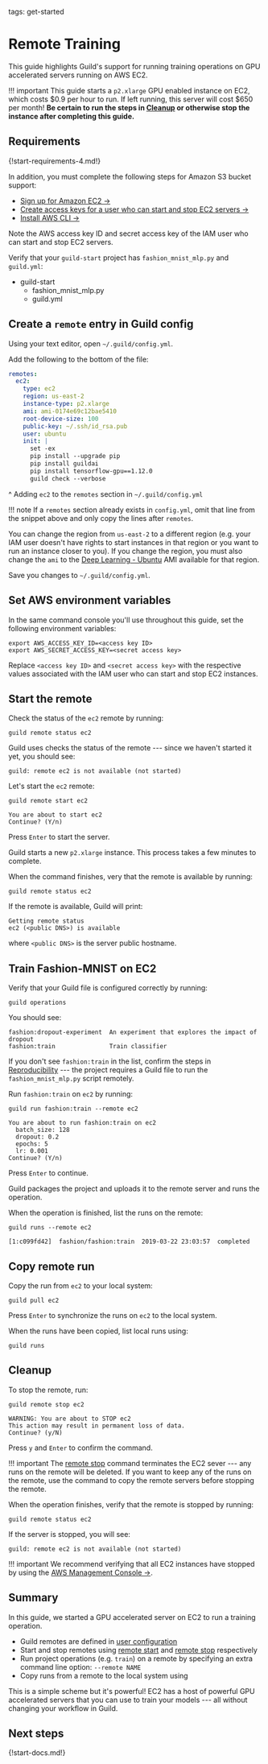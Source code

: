 tags: get-started

# Remote Training

This guide highlights Guild's support for running training operations
on GPU accelerated servers running on AWS EC2.

!!! important
    This guide starts a `p2.xlarge` GPU enabled instance on
    EC2, which costs $0.9 per hour to run. If left running, this
    server will cost $650 per month! **Be certain to run the steps in
    [Cleanup](#cleanup) or otherwise stop the instance after
    completing this guide.**

## Requirements

{!start-requirements-4.md!}

In addition, you must complete the following steps for Amazon S3
bucket support:

- [Sign up for Amazon EC2 ->](https://aws.amazon.com/ec2/)
- [Create access keys for a user who can start and stop EC2 servers ->](https://docs.aws.amazon.com/IAM/latest/UserGuide/id_credentials_access-keys.html)
- [Install AWS CLI ->](https://docs.aws.amazon.com/cli/latest/userguide/cli-chap-install.html)

Note the AWS access key ID and secret access key of the IAM user who
can start and stop EC2 servers.

Verify that your `guild-start` project has `fashion_mnist_mlp.py` and
`guild.yml`:

<div class="file-tree">
<ul>
<li class="is-folder open">guild-start
 <ul>
 <li class="is-file">fashion_mnist_mlp.py</li>
 <li class="is-file">guild.yml</li>
 </ul>
</li>
</ul>
</div>

## Create a `remote` entry in Guild config

Using your text editor, open `~/.guild/config.yml`.

Add the following to the bottom of the file:

``` yaml
remotes:
  ec2:
    type: ec2
    region: us-east-2
    instance-type: p2.xlarge
    ami: ami-0174e69c12bae5410
    root-device-size: 100
    public-key: ~/.ssh/id_rsa.pub
    user: ubuntu
    init: |
      set -ex
      pip install --upgrade pip
      pip install guildai
      pip install tensorflow-gpu==1.12.0
      guild check --verbose
```

^ Adding `ec2` to the `remotes` section in `~/.guild/config.yml`

!!! note
    If a `remotes` section already exists in `config.yml`, omit
    that line from the snippet above and only copy the lines after
    `remotes`.

You can change the region from `us-east-2` to a different region
(e.g. your IAM user doesn't have rights to start instances in that
region or you want to run an instance closer to you). If you change
the region, you must also change the `ami` to the [Deep Learning -
Ubuntu](https://aws.amazon.com/marketplace/pp/B077GCH38C) AMI
available for that region.

Save you changes to `~/.guild/config.yml`.

## Set AWS environment variables

In the same command console you'll use throughout this guide, set the
following environment variables:

``` command
export AWS_ACCESS_KEY_ID=<access key ID>
export AWS_SECRET_ACCESS_KEY=<secret access key>
```

Replace `<access key ID>` and `<secret access key>` with the
respective values associated with the IAM user who can start and stop
EC2 instances.

## Start the remote

Check the status of the `ec2` remote by running:

``` command
guild remote status ec2
```

Guild uses checks the status of the remote --- since we haven't
started it yet, you should see:

``` output
guild: remote ec2 is not available (not started)
```

Let's start the `ec2` remote:

``` command
guild remote start ec2
```

``` output
You are about to start ec2
Continue? (Y/n)
```

Press `Enter` to start the server.

Guild starts a new `p2.xlarge` instance. This process takes a few
minutes to complete.

When the command finishes, very that the remote is available by
running:

``` command
guild remote status ec2
```

If the remote is available, Guild will print:

``` output
Getting remote status
ec2 (<public DNS>) is available
```

where `<public DNS>` is the server public hostname.

## Train Fashion-MNIST on EC2

Verify that your Guild file is configured correctly by running:

``` command
guild operations
```

You should see:

``` output
fashion:dropout-experiment  An experiment that explores the impact of dropout
fashion:train               Train classifier
```

If you don't see `fashion:train` in the list, confirm the steps in
[Reproducibility](/docs/start/reproducibility/) --- the project
requires a Guild file to run the `fashion_mnist_mlp.py` script
remotely.

Run `fashion:train` on `ec2` by running:

``` command
guild run fashion:train --remote ec2
```

``` output
You are about to run fashion:train on ec2
  batch_size: 128
  dropout: 0.2
  epochs: 5
  lr: 0.001
Continue? (Y/n)
```

Press `Enter` to continue.

Guild packages the project and uploads it to the remote server and
runs the operation.

When the operation is finished, list the runs on the remote:

``` command
guild runs --remote ec2
```

``` output
[1:c099fd42]  fashion/fashion:train  2019-03-22 23:03:57  completed
```

## Copy remote run

Copy the run from `ec2` to your local system:

``` command
guild pull ec2
```

Press `Enter` to synchronize the runs on `ec2` to the local system.

When the runs have been copied, list local runs using:

``` command
guild runs
```

## Cleanup

To stop the remote, run:

``` command
guild remote stop ec2
```

``` output
WARNING: You are about to STOP ec2
This action may result in permanent loss of data.
Continue? (y/N)
```

Press `y` and `Enter` to confirm the command.

!!! important
    The [remote stop](cmd:remote-stop) command terminates
    the EC2 sever --- any runs on the remote will be deleted. If you
    want to keep any of the runs on the remote, use the [](cmd:pull)
    command to copy the remote servers before stopping the remote.

When the operation finishes, verify that the remote is stopped by
running:

``` command
guild remote status ec2
```

If the server is stopped, you will see:

``` output
guild: remote ec2 is not available (not started)
```

!!! important
    We recommend verifying that all EC2 instances have
    stopped by using the [AWS Management Console
    ->](https://aws.amazon.com/console/).

## Summary

In this guide, we started a GPU accelerated server on EC2 to run a
training operation.

- Guild remotes are defined in [user configuration](term:user-config)
- Start and stop remotes using [remote start](cmd:remote-start) and
  [remote stop](cmd:remote-stop) respectively
- Run project operations (e.g. `train`) on a remote by specifying an
  extra command line option: ``--remote NAME``
- Copy runs from a remote to the local system using [](cmd:pull)

This is a simple scheme but it's powerful! EC2 has a host of powerful
GPU accelerated servers that you can use to train your models --- all
without changing your workflow in Guild.

## Next steps

{!start-docs.md!}
